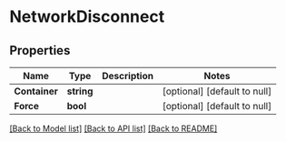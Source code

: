 # NetworkDisconnect

## Properties
Name | Type | Description | Notes
------------ | ------------- | ------------- | -------------
**Container** | **string** |  | [optional] [default to null]
**Force** | **bool** |  | [optional] [default to null]

[[Back to Model list]](../README.md#documentation-for-models) [[Back to API list]](../README.md#documentation-for-api-endpoints) [[Back to README]](../README.md)

